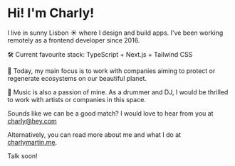 # Hi! I'm Charly!

I live in sunny Lisbon ☀️ where I design and build apps. I've been working remotely as a frontend developer since 2016.

🛠️ Current favourite stack: TypeScript + Next.js + Tailwind CSS

🌳 Today, my main focus is to work with companies aiming to protect or regenerate ecosystems on our beautiful planet.

🥁 Music is also a passion of mine. As a drummer and DJ, I would be thrilled to work with artists or companies in this space.

Sounds like we can be a good match? I would love to hear from you at [charly@hey.com](mailto:charly@hey.com?subject=Your%20Github%20Profile)

Alternatively, you can read more about me and what I do at [charlymartin.me](https://charlymartin.me?utm_source=github_profile).

Talk soon!
